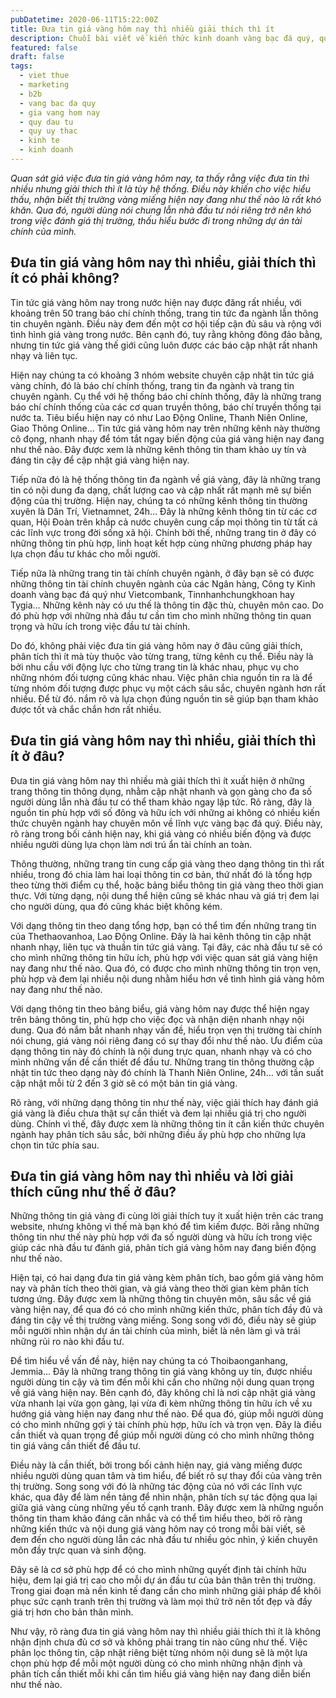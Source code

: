 ```yaml
---
pubDatetime: 2020-06-11T15:22:00Z
title: Đưa tin giá vàng hôm nay thì nhiều giải thích thì ít
description: Chuỗi bài viết về kiến thức kinh doanh vàng bạc đá quý, quỹ ủy thác đầu tư do nhavantuonglai chia sẻ sẽ cung cấp những kiến thức hữu ích, giúp các nhà đầu tư biết nên bắt đầu thế nào để khởi nghiệp hiệu quả.
featured: false
draft: false
tags:
  - viet thue
  - marketing
  - b2b
  - vang bac da quy
  - gia vang hom nay
  - quy dau tu
  - quy uy thac
  - kinh te
  - kinh doanh
---
```


_Quan sát giá việc đưa tin giá vàng hôm nay, ta thấy rằng việc đưa tin thì nhiều nhưng giải thích thì ít là tùy hệ thống. Điều này khiến cho việc hiểu thấu, nhận biết thị trường vàng miếng hiện nay đang như thế nào là rất khó khăn. Qua đó, người dùng nói chung lẫn nhà đầu tư nói riêng trở nên khó trong việc đánh giá thị trường, thấu hiểu bước đi trong những dự án tài chính của mình._

## Đưa tin giá vàng hôm nay thì nhiều, giải thích thì ít có phải không?

Tin tức giá vàng hôm nay trong nước hiện nay được đăng rất nhiều, với khoảng trên 50 trang báo chí chính thống, trang tin tức đa ngành lẫn thông tin chuyên ngành. Điều này đem đến một cơ hội tiếp cận đủ sâu và rộng với tình hình giá vàng trong nước. Bên cạnh đó, tuy rằng không đông đảo bằng, nhưng tin tức giá vàng thế giới cũng luôn được các báo cập nhật rất nhanh nhạy và liên tục.

Hiện nay chúng ta có khoảng 3 nhóm website chuyên cập nhật tin tức giá vàng chính, đó là báo chí chính thống, trang tin đa ngành và trang tin chuyên ngành. Cụ thể với hệ thống báo chí chính thống, đây là những trang báo chí chính thống của các cơ quan truyền thông, báo chí truyền thống tại nước ta. Tiêu biểu hiện nay có như Lao Động Online, Thanh Niên Online, Giao Thông Online… Tin tức giá vàng hôm nay trên những kênh này thường cô đọng, nhanh nhạy để tóm tắt ngay biến động của giá vàng hiện nay đang như thế nào. Đây được xem là những kênh thông tin tham khảo uy tín và đáng tin cậy để cập nhật giá vàng hiện nay.

Tiếp nữa đó là hệ thống thông tin đa ngành về giá vàng, đây là những trang tin có nội dung đa dạng, chất lượng cao và cập nhất rất mạnh mẽ sự biến động của thị trường. Hiện nay, chúng ta có những kênh thông tin thường xuyên là Dân Trí, Vietnamnet, 24h… Đây là những kênh thông tin từ các cơ quan, Hội Đoàn trên khắp cả nước chuyên cung cấp mọi thông tin từ tất cả các lĩnh vực trong đời sống xã hội. Chính bởi thế, những trang tin ở đây có những thông tin phù hợp, linh hoạt kết hợp cùng những phương pháp hay lựa chọn đầu tư khác cho mỗi người.

Tiếp nữa là những trang tin tài chính chuyên ngành, ở đây bạn sẽ có được những thông tin tài chính chuyên ngành của các Ngân hàng, Công ty Kinh doanh vàng bạc đá quý như Vietcombank, Tinnhanhchungkhoan hay Tygia… Những kênh này có ưu thế là thông tin đặc thù, chuyên môn cao. Do đó phù hợp với những nhà đầu tư cần tìm cho mình những thông tin quan trọng và hữu ích trong việc đầu tư tài chính.

Do đó, không phải việc đưa tin giá vàng hôm nay ở đâu cũng giải thích, phân tích thì ít mà tùy thuộc vào từng trang, từng kênh cụ thể. Điều này là bởi nhu cầu với động lực cho từng trang tin là khác nhau, phục vụ cho những nhóm đối tượng cũng khác nhau. Việc phân chia nguồn tin ra là để từng nhóm đối tượng được phục vụ một cách sâu sắc, chuyên ngành hơn rất nhiều. Để từ đó. nắm rõ và lựa chọn đúng nguồn tin sẽ giúp bạn tham khảo được tốt và chắc chắn hơn rất nhiều.

## Đưa tin giá vàng hôm nay thì nhiều, giải thích thì ít ở đâu?

Đưa tin giá vàng hôm nay thì nhiều mà giải thích thì ít xuất hiện ở những trang thông tin thông dụng, nhằm cập nhật nhanh và gọn gàng cho đa số người dùng lẫn nhà đầu tư có thể tham khảo ngay lập tức. Rõ ràng, đây là nguồn tin phù hợp với số đông và hữu ích với những ai không có nhiều kiến thức chuyên ngành hay chuyên môn về lĩnh vực vàng bạc đá quý. Điều này, rõ ràng trong bối cảnh hiện nay, khi giá vàng có nhiều biến động và được nhiều người dùng lựa chọn làm nơi trú ẩn tài chính an toàn.

Thông thường, những trang tin cung cấp giá vàng theo dạng thông tin thì rất nhiều, trong đó chia làm hai loại thông tin cơ bản, thứ nhất đó là tổng hợp theo từng thời điểm cụ thể, hoặc bảng biểu thông tin giá vàng theo thời gian thực. Với từng dạng, nội dung thể hiện cũng sẽ khác nhau và giá trị đem lại cho người dùng, qua đó cũng khác biệt không kém.

Với dạng thông tin theo dạng tổng hợp, bạn có thể tìm đến những trang tin của Thethaovanhoa, Lao Động Online. Đây là hai kênh thông tin cập nhật nhanh nhạy, liên tục và thuần tin tức giá vàng. Tại đây, các nhà đầu tư sẽ có cho mình những thông tin hữu ích, phù hợp với việc quan sát giá vàng hiện nay đang như thế nào. Qua đó, có được cho mình những thông tin trọn vẹn, phù hợp và đem lại nhiều nội dung nhằm hiểu hơn về tình hình giá vàng hôm nay đang như thế nào.

Với dạng thông tin theo bảng biểu, giá vàng hôm nay được thể hiện ngay trên bảng thông tin, phù hợp cho việc đọc và nhận diện nhanh nhạy nội dung. Qua đó nắm bắt nhanh nhạy vấn đề, hiểu trọn vẹn thị trường tài chính nói chung, giá vàng nói riêng đang có sự thay đổi như thế nào. Ưu điểm của dạng thông tin này đó chính là nội dung trực quan, nhanh nhạy và có cho mình những vấn đề cần thiết để đầu tư. Những trang tin thông thường cập nhật tin tức theo dạng này đó chính là Thanh Niên Online, 24h… với tần suất cập nhật mỗi từ 2 đến 3 giờ sẽ có một bản tin giá vàng.

Rõ ràng, với những dạng thông tin như thế này, việc giải thích hay đánh giá giá vàng là điều chưa thật sự cần thiết và đem lại nhiều giá trị cho người dùng. Chính vì thế, đây được xem là những thông tin ít cần kiến thức chuyên ngành hay phân tích sâu sắc, bởi những điều ấy phù hợp cho những lựa chọn tin tức phía sau.

## Đưa tin giá vàng hôm nay thì nhiều và lời giải thích cũng như thế ở đâu?

Những thông tin giá vàng đi cùng lời giải thích tuy ít xuất hiện trên các trang website, nhưng không vì thế mà bạn khó để tìm kiếm được. Bởi rằng những thông tin như thế này phù hợp với đa số người dùng và hữu ích trong việc giúp các nhà đầu tư đánh giá, phân tích giá vàng hôm nay đang biến động như thế nào.

Hiện tại, có hai dạng đưa tin giá vàng kèm phân tích, bao gồm giá vàng hôm nay và phân tích theo thời gian, và giá vàng theo thời gian kèm phân tích tương ứng. Đây được xem là những thông tin chuyên môn, sâu sắc về giá vàng hiện nay, để qua đó có cho mình những kiến thức, phân tích đầy đủ và đáng tin cậy về thị trường vàng miếng. Song song với đó, điều này sẽ giúp mỗi người nhìn nhận dự án tài chính của mình, biết là nên làm gì và trái những rủi ro nào khi đầu tư.

Để tìm hiểu về vấn đề này, hiện nay chúng ta có Thoibaonganhang, Jemmia… Đây là những trang thông tin giá vàng không uy tín, được nhiều người dùng tin cậy và tìm đến mỗi khi cần cho những nội dung quan trọng về giá vàng hiện nay. Bên cạnh đó, đây không chỉ là nơi cập nhật giá vàng vừa nhanh lại vừa gọn gàng, lại vừa đi kèm những thông tin hữu ích về xu hướng giá vàng hiện nay đang như thế nào. Để qua đó, giúp mỗi người dùng có cho mình những gợi ý tài chính phù hợp, hữu ích và trọn vẹn. Đây là điều cần thiết và quan trọng để giúp mỗi người dùng có cho mình những thông tin giá vàng cần thiết để đầu tư.

Điều này là cần thiết, bởi trong bối cảnh hiện nay, giá vàng miếng được nhiều người dùng quan tâm và tìm hiểu, để biết rõ sự thay đổi của vàng trên thị trường. Song song với đó là những tác động của nó với các lĩnh vực khác, qua đây để làm nền tảng để nhìn nhận, phân tích sự tác động qua lại giữa giá vàng cùng những yếu tố cạnh tranh. Đây được xem là những nguồn thông tin tham khảo đáng cân nhắc và có thể tìm hiểu theo, bởi rõ ràng những kiến thức và nội dung giá vàng hôm nay có trong mỗi bài viết, sẽ đem đến cho người dùng lẫn các nhà đầu tư nhiều góc nhìn, ý kiến chuyên môn đầy trực quan và sinh động.

Đây sẽ là cơ sở phù hợp để có cho mình những quyết định tài chính hữu hiệu, đem lại giá trị cao cho mỗi dự án đầu tư của bản thân trên thị trường. Trong giai đoạn mà nền kinh tế đang cần cho mình những giải pháp để khôi phục sức cạnh tranh trên thị trường và làm mọi thứ trở nên tốt đẹp và đầy giá trị hơn cho bản thân mình.

Như vậy, rõ ràng đưa tin giá vàng hôm nay thì nhiều giải thích thì ít là không nhận định chưa đủ cơ sở và không phải trang tin nào cũng như thế. Việc phân lọc thông tin, cập nhật riêng biệt từng nhóm nội dung sẽ là một lựa chọn phù hợp để mỗi một người dùng có cho mình những nhận định và phân tích cần thiết mỗi khi cần tìm hiểu giá vàng hiện nay đang diễn biến như thế nào.
